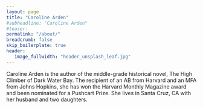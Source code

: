 ```yaml
---
layout: page
title: "Caroline Arden"
#subheadline: "Caroline Arden"
#teaser: 
permalink: "/about/"
breadcrumb: false
skip_boilerplate: true
header:
   image_fullwidth: "header_unsplash_leaf.jpg"
---
```


Caroline Arden is the author of the middle-grade historical novel, The High Climber of Dark Water Bay.
The recipient of an AB from Harvard and an MFA from Johns Hopkins, she has won
the Harvard Monthly Magazine award and been nominated for a Pushcart Prize. She
lives in Santa Cruz, CA with her husband and two daughters. 

